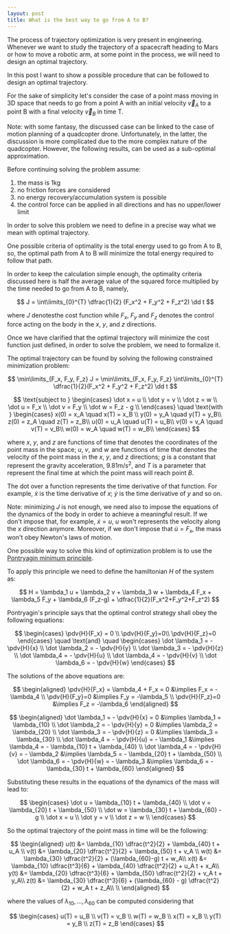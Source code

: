 ```yaml
---
layout: post
title: What is the best way to go from A to B?
---
```


The process of trajectory optimization is very present in engineering. Whenever we want to study the trajectory of a spacecraft heading to Mars or how to move a robotic arm, at some point in the process, we will need to design an optimal trajectory.

In this post I want to show a possible procedure that can be followed to design an optimal trajectory. 

For the sake of simplicity let's consider the case of a point mass moving in 3D space that needs to go from a point A with an initial velocity $\vec v_A$ to a point B with a final velocity $\vec v_B$ in time T. 

Note: with some fantasy, the discussed case can be linked to the case of motion planning of a quadcopter drone. Unfortunately, in the latter, the discussion is more complicated due to the more complex nature of the quadcopter. However, the following results, can be used as a sub-optimal approximation.

Before continuing solving the problem assume:

1. the mass is 1kg
2. no friction forces are considered
3. no energy recovery/accumulation system is possible
4. the control force can be applied in all directions and has no upper/lower limit

In order to solve this problem we need to define in a precise way what we mean with optimal trajectory.

One possible criteria of optimality is the total energy used to go from A to B, so, the optimal path from A to B will minimize the total energy required to follow that path.

In order to keep the calculation simple enough, the optimality criteria discussed here is half the average value of the squared force multiplied by the time needed to go from A to B, namely,

$$
J = \int\limits_{0}^{T} \dfrac{1}{2} (F_x^2 + F_y^2 + F_z^2) \dd t
$$

where $J$ denotesthe cost function while $F_x$, $F_y$ and $F_z$ denotes the control force acting on the body in the $x$, $y$, and $z$ directions.

Once we have clarified that the optimal trajectory will minimize the cost function just defined, in order to solve the problem, we need to formalize it.

The optimal trajectory can be found by solving the following constrained minimization problem:

$$
  \min\limits_{F_x, F_y, F_z} J = \min\limits_{F_x, F_y, F_z} \int\limits_{0}^{T} \dfrac{1}{2}(F_x^2 + F_y^2 + F_z^2) \dd t
$$

$$
  \text{subject to }
  \begin{cases}
      \dot x = u \\
      \dot y = v \\
      \dot z = w \\
      \dot u = F_x \\
      \dot v = F_y \\
      \dot w = F_z - g \\
  \end{cases}
  \quad \text{with }
  \begin{cases}
      x(0) = x_A \quad x(T) = x_B \\ 
      y(0) = y_A \quad y(T) = y_B\\
      z(0) = z_A \quad z(T) = z_B\\
      u(0) = u_A \quad u(T) = u_B\\
      v(0) = v_A \quad v(T) = v_B\\
      w(0) = w_A \quad w(T) = w_B\\
  \end{cases}
$$

where $x$, $y$, and $z$ are functions of time that denotes the coordinates of the point mass in the space; $u$, $v$, and $w$ are functions of time that denotes the velocity of the point mass in the $x$, $y$, and $z$ directions; $g$ is a constant that represent the gravity acceleration, $9.81 \text{m/s}^2$, and $T$ is a parameter that represent the final time at which the point mass will reach point $B$.

The dot over a function represents the time derivative of that function. For example, $\dot x$ is the time derivative of $x$; $\dot y$ is the time derivative of $y$ and so on. 

Note: minimizing $J$ is not enough, we need also to impose the equations of the dynamics of the body in order to achieve a meaningful result. If we don't impose that, for example, $\dot x = u$, $u$ won't represents the velocity along the $x$ direction anymore. Moreover, if we don't impose that $\dot u = F_x$, the mass won't obey Newton's laws of motion.

One possible way to solve this kind of optimization problem is to use the [Pontryagin minimum principle](https://en.wikipedia.org/wiki/Pontryagin's_maximum_principle).

To apply this principle we need to define the hamiltonian $H$ of the system as:

$$
  H = \lambda_1 u + \lambda_2 v + \lambda_3 w + \lambda_4 F_x + \lambda_5 F_y + \lambda_6 (F_z-g) + \dfrac{1}{2}(F_x^2+F_y^2+F_z^2)
$$

Pontryagin's principle says that the optimal control strategy shall obey the following equations:

$$
\begin{cases}
    \pdv{H}{F_x} = 0 \\
    \pdv{H}{F_y}=0\\
    \pdv{H}{F_z}=0
  \end{cases}
  \quad \text{and} \quad
  \begin{cases}
    \dot \lambda_1 = - \pdv{H}{x} \\
    \dot \lambda_2 = - \pdv{H}{y} \\
    \dot \lambda_3 = - \pdv{H}{z} \\
    \dot \lambda_4 = - \pdv{H}{u} \\
    \dot \lambda_4 = - \pdv{H}{v} \\
    \dot \lambda_6 = - \pdv{H}{w} 
  \end{cases}
$$

The solutions of the above equations are:

$$
\begin{aligned}
    \pdv{H}{F_x} = \lambda_4 + F_x = 0
    &\implies
    F_x = - \lambda_4
    \\
    \pdv{H}{F_y}=0
    &\implies F_y = -\lambda_5
    \\
    \pdv{H}{F_z}=0
    &\implies F_z = -\lambda_6
  \end{aligned}
$$

$$
\begin{aligned}
  \dot \lambda_1 = - \pdv{H}{x} = 0
  &\implies
  \lambda_1 = \lambda_{10}
  \\
  \dot \lambda_2 = - \pdv{H}{y} = 0
  &\implies
  \lambda_2 = \lambda_{20}
  \\
  \dot \lambda_3 = - \pdv{H}{z} = 0
  &\implies
  \lambda_3 = \lambda_{30}
  \\
  \dot \lambda_4 = - \pdv{H}{u} = - \lambda_1
  &\implies
  \lambda_4 = - \lambda_{10} t + \lambda_{40}
  \\
  \dot \lambda_4 = - \pdv{H}{v} = - \lambda_2
  &\implies
  \lambda_5 = - \lambda_{20} t + \lambda_{50}
  \\
  \dot \lambda_6 = - \pdv{H}{w} = - \lambda_3
  &\implies
  \lambda_6 = - \lambda_{30} t + \lambda_{60}
  \end{aligned}
$$

Substituting these results in the equations of the dynamics of the mass will lead to:

$$
\begin{cases}
    \dot u = \lambda_{10} t + \lambda_{40} \\
    \dot v = \lambda_{20} t + \lambda_{50} \\
    \dot w = \lambda_{30} t + \lambda_{60} - g \\
    \dot x = u \\
    \dot y = v \\
    \dot z = w \\
  \end{cases}
$$

So the optimal trajectory of the point mass in time will be the following:

$$
\begin{aligned}
    u(t) &= \lambda_{10} \dfrac{t^2}{2} + \lambda_{40} t + u_A \\
    v(t) &= \lambda_{20} \dfrac{t^2}{2} + \lambda_{50} t + v_A \\
    w(t) &= \lambda_{30} \dfrac{t^2}{2} + (\lambda_{60}-g) t + w_A\\
    x(t) &= \lambda_{10} \dfrac{t^3}{6} + \lambda_{40} \dfrac{t^2}{2} + u_A t + x_A\\
    y(t) &= \lambda_{20} \dfrac{t^3}{6} + \lambda_{50} \dfrac{t^2}{2} + v_A t + y_A\\
    z(t) &= \lambda_{30} \dfrac{t^3}{6} + (\lambda_{60} - g) \dfrac{t^2}{2} + w_A t + z_A\\ \\
  \end{aligned}
$$

where the values of $\lambda_{10}, \dots, \lambda_{60}$ can be computed considering that

$$
\begin{cases}
    u(T) = u_B \\
    v(T) = v_B \\
    w(T) = w_B \\
    x(T) = x_B \\
    y(T) = y_B \\
    z(T) = z_B
  \end{cases}
$$
